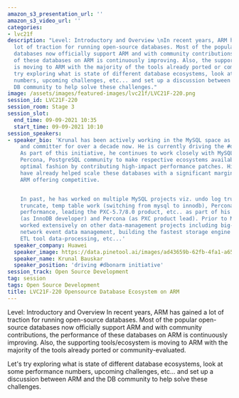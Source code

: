 ```yaml
---
amazon_s3_presentation_url: ''
amazon_s3_video_url: ''
categories:
- lvc21f
description: "Level: Introductory and Overview \nIn recent years, ARM has gained a
  lot of traction for running open-source databases. Most of the popular open-source
  databases now officially support ARM and with community contributions, the performance
  of these databases on ARM is continuously improving. Also, the supporting tools/ecosystem
  is moving to ARM with the majority of the tools already ported or community-evaluated.\n\nLet's
  try exploring what is state of different database ecosystems, look at some performance
  numbers, upcoming challenges, etc... and set up a discussion between ARM and the
  DB community to help solve these challenges."
image: /assets/images/featured-images/lvc21f/LVC21F-220.png
session_id: LVC21F-220
session_room: Stage 3
session_slot:
  end_time: 09-09-2021 10:35
  start_time: 09-09-2021 10:10
session_speakers:
- speaker_bio: 'Krunal has been actively working in the MySQL space as a contributor
    and committer for over a decade now. He is currently driving the #dbonarm initiative.
    As part of this initiative, he continues to work closely with MySQL, MariaDB,
    Percona, PostgreSQL community to make respective ecosystems available on ARM in
    optimal fashion by contributing high-impact performance patches. His recent efforts
    have already helped scale these databases with a significant margin making their
    ARM offering competitive.


    In past, he has worked on multiple MySQL projects viz. undo log truncate, atomic
    truncate, temp table work (switching from mysql to innodb), Percona XtraDB Cluster
    performance, leading the PXC-5.7/8.0 product, etc.. as part of his tenure at MySQL/Oracle
    (as InnoDB developer) and Percona (as PXC product lead). Prior to MySQL, he has
    worked extensively on other data-management projects including big-data research,
    network event data management, building the fastest storage engine for MySQL,
    ETL tool data-processing, etc...'
  speaker_company: Huawei
  speaker_image: https://data.pinetool.ai/images/ad43659b-62fb-4fa1-a65b-8f440204be8c.jpeg
  speaker_name: Krunal Bauskar
  speaker_position: 'driving #dbonarm initiative'
session_track: Open Source Development
tag: session
tags: Open Source Development
title: LVC21F-220 Opensource Database Ecosystem on ARM
---
```


Level: Introductory and Overview 
In recent years, ARM has gained a lot of traction for running open-source databases. Most of the popular open-source databases now officially support ARM and with community contributions, the performance of these databases on ARM is continuously improving. Also, the supporting tools/ecosystem is moving to ARM with the majority of the tools already ported or community-evaluated.

Let's try exploring what is state of different database ecosystems, look at some performance numbers, upcoming challenges, etc... and set up a discussion between ARM and the DB community to help solve these challenges.
